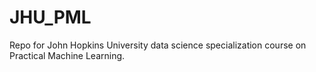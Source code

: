 # JHU_PML
Repo for John Hopkins University data science specialization course on Practical Machine Learning.
